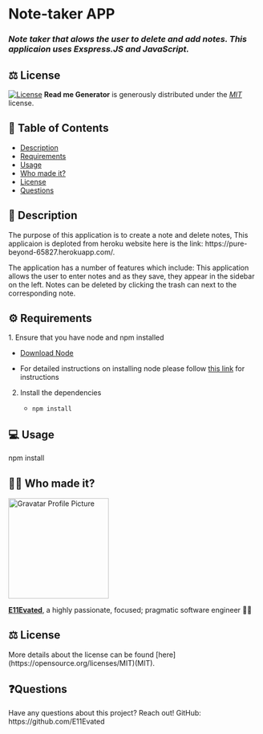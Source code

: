 # Note-taker APP

### *Note taker that alows the user to delete and add notes. This applicaion uses Exspress.JS and JavaScript.*


## ⚖️ License

[![License](https://img.shields.io/badge/License-MIT-green.svg)](https://opensource.org/licenses/MIT)
**Read me Generator** is generously distributed under the *[MIT](https://opensource.org/licenses/mit)* license.

## 📝 Table of Contents
- <a href="#description">Description</a>
- <a href="#requirements">Requirements</a>
- <a href="#usage">Usage</a>
- <a href="#author">Who made it?</a>
- <a href="#license">License</a>
- <a href="#contact">Questions</a>

<h2 id="description">📄 Description</h2>
The purpose of this application is to create a note and delete notes, This applicaion is deploted from heroku website here is the link: https://pure-beyond-65827.herokuapp.com/.

The application has a number of features which include:
This application allows the user to enter notes and as they save, they appear in the sidebar on the left. Notes can be deleted by clicking the trash can next to the corresponding note.


<h2 id="requirements">⚙️ Requirements</h2>
1. Ensure that you have node and npm installed

   - [Download Node](https://nodejs.org/en/download/)

   - For detailed instructions on installing node please follow [this link](https://docs.npmjs.com/downloading-and-installing-node-js-and-npm) for instructions

2. Install the dependencies

   - `npm install`

<h2 id="usage">💻 Usage</h2>
npm install



<h2 id="author">👨‍💻 Who made it?</h2>
<img src="https://s.gravatar.com/avatar/dab06605493afa6972d07fc273590cdc?s=200" alt="Gravatar Profile Picture" width="200" height="200">

<a href="https://e11evated.github.io/myPortfolio/" target="_blank">**E11Evated**</a>, a highly passionate, focused; pragmatic software engineer 🧙‍♂️

<h2 id="license">⚖️ License</h2>
More details about the license can be found [here](https://opensource.org/licenses/MIT)(MIT).


<h2 id="contact">❓Questions</h2>
Have any questions about this project? Reach out! GitHub:  https://github.com/E11Evated
